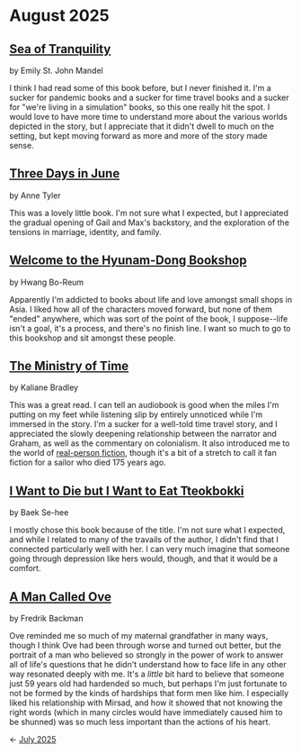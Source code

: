 # August 2025

## [Sea of Tranquility](https://www.goodreads.com/book/show/58446227-sea-of-tranquility)

by Emily St. John Mandel

I think I had read some of this book before, but I never finished it. I'm a sucker for pandemic books and a sucker for time travel books and a sucker for "we're living in a simulation" books, so this one really hit the spot. I would love to have more time to understand more about the various worlds depicted in the story, but I appreciate that it didn't dwell to much on the setting, but kept moving forward as more and more of the story made sense.

## [Three Days in June](https://www.goodreads.com/book/show/213243949-three-days-in-june) 

by Anne Tyler

This was a lovely little book. I'm not sure what I expected, but I appreciated the gradual opening of Gail and Max's backstory, and the exploration of the tensions in marriage, identity, and family.

## [Welcome to the Hyunam-Dong Bookshop](https://www.goodreads.com/book/show/133938826-welcome-to-the-hyunam-dong-bookshop) 

by Hwang Bo-Reum

Apparently I'm addicted to books about life and love amongst small shops in Asia. I liked how all of the characters moved forward, but none of them "ended" anywhere, which was sort of the point of the book, I suppose--life isn't a goal, it's a process, and there's no finish line. I want so much to go to this bookshop and sit amongst these people.


## [The Ministry of Time](https://www.goodreads.com/book/show/199798179-the-ministry-of-time) 

by Kaliane Bradley

This was a great read. I can tell an audiobook is good when the miles I'm putting on my feet while listening slip by entirely unnoticed while I'm immersed in the story. I'm a sucker for a well-told time travel story, and I appreciated the slowly deepening relationship between the narrator and Graham, as well as the commentary on colonialism. It also introduced me to the world of [real-person fiction](https://en.wikipedia.org/wiki/Real_person_fiction), though it's a bit of a stretch to call it fan fiction for a sailor who died 175 years ago. 

## [I Want to Die but I Want to Eat Tteokbokki](https://www.goodreads.com/book/show/49228706-i-want-to-die-but-i-want-to-eat-tteokpokki)

by Baek Se-hee

I mostly chose this book because of the title. I'm not sure what I expected, and while I related to many of the travails of the author, I didn't find that I connected particularly well with her. I can very much imagine that someone going through depression like hers would, though, and that it would be a comfort.

## [A Man Called Ove](https://www.goodreads.com/book/show/18774964-a-man-called-ove) 

by Fredrik Backman

Ove reminded me so much of my maternal grandfather in many ways, though I think Ove had been through worse and turned out better, but the portrait of a man who believed so strongly in the power of work to answer all of life's questions that he didn't understand how to face life in any other way resonated deeply with me. It's a _little_ bit hard to believe that someone just 59 years old had hardended so much, but perhaps I'm just fortunate to not be formed by the kinds of hardships that form men like him. I especially liked his relationship with Mirsad, and how it showed that not knowing the right words (which in many circles would have immediately caused him to be shunned) was so much less important than the actions of his heart.

&larr; [July 2025](https://github.com/biesnecker/reading-log/blob/main/2025-07.md)
